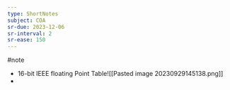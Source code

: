 ```yaml
---
type: ShortNotes
subject: COA
sr-due: 2023-12-06
sr-interval: 2
sr-ease: 150
---
```

#note
- 16-bit IEEE floating Point Table![[Pasted image 20230929145138.png]]
- 